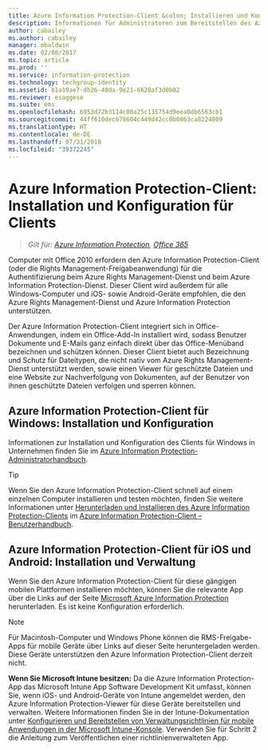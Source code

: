 ```yaml
---
title: Azure Information Protection-Client &colon; Installieren und Konfigurieren
description: Informationen für Administratoren zum Bereitstellen des Azure Information Protection-Clients auf Windows-Computern und mobilen Geräten.
author: cabailey
ms.author: cabailey
manager: mbaldwin
ms.date: 02/08/2017
ms.topic: article
ms.prod: ''
ms.service: information-protection
ms.technology: techgroup-identity
ms.assetid: b1a19ae7-db26-40da-9e21-6620af3d0b02
ms.reviewer: esaggese
ms.suite: ems
ms.openlocfilehash: 6953d72b3114c00a25c135754d9eea0db6563cb1
ms.sourcegitcommit: 44ff610dec678604c449d42cc0b0863ca8224009
ms.translationtype: HT
ms.contentlocale: de-DE
ms.lasthandoff: 07/31/2018
ms.locfileid: "39372245"
---
```

# <a name="azure-information-protection-client-installation-and-configuration-for-clients"></a>Azure Information Protection-Client: Installation und Konfiguration für Clients

>*Gilt für: [Azure Information Protection](https://azure.microsoft.com/pricing/details/information-protection), [Office 365](http://download.microsoft.com/download/E/C/F/ECF42E71-4EC0-48FF-AA00-577AC14D5B5C/Azure_Information_Protection_licensing_datasheet_EN-US.pdf)*

Computer mit Office 2010 erfordern den Azure Information Protection-Client (oder die Rights Management-Freigabeanwendung) für die Authentifizierung beim Azure Rights Management-Dienst und beim Azure Information Protection-Dienst. Dieser Client wird außerdem für alle Windows-Computer und iOS- sowie Android-Geräte empfohlen, die den Azure Rights Management-Dienst und Azure Information Protection unterstützen. 

Der Azure Information Protection-Client integriert sich in Office-Anwendungen, indem ein Office-Add-In installiert wird, sodass Benutzer Dokumente und E-Mails ganz einfach direkt über das Office-Menüband bezeichnen und schützen können. Dieser Client bietet auch Bezeichnung und Schutz für Dateitypen, die nicht nativ vom Azure Rights Management-Dienst unterstützt werden, sowie einen Viewer für geschützte Dateien und eine Website zur Nachverfolgung von Dokumenten, auf der Benutzer von ihnen geschützte Dateien verfolgen und sperren können.

## <a name="the-azure-information-protection-client-for-windows-installation-and-configuration"></a>Azure Information Protection-Client für Windows: Installation und Konfiguration
Informationen zur Installation und Konfiguration des Clients für Windows in Unternehmen finden Sie im [Azure Information Protection-Administratorhandbuch](../rms-client/client-admin-guide.md).

> [!TIP]
> Wenn Sie den Azure Information Protection-Client schnell auf einem einzelnen Computer installieren und testen möchten, finden Sie weitere Informationen unter [Herunterladen und Installieren des Azure Information Protection-Clients](../rms-client/install-client-app.md) im [Azure Information Protection-Client – Benutzerhandbuch](../rms-client/client-user-guide.md).

## <a name="the-azure-information-protection-client-for-ios-and-android-installation-and-management"></a>Azure Information Protection-Client für iOS und Android: Installation und Verwaltung
Wenn Sie den Azure Information Protection-Client für diese gängigen mobilen Plattformen installieren möchten, können Sie die relevante App über die Links auf der Seite [Microsoft Azure Information Protection](http://go.microsoft.com/fwlink/?LinkId=303970) herunterladen. Es ist keine Konfiguration erforderlich.

> [!NOTE]
> Für Macintosh-Computer und Windows Phone können die RMS-Freigabe-Apps für mobile Geräte über Links auf dieser Seite heruntergeladen werden. Diese Geräte unterstützen den Azure Information Protection-Client derzeit nicht.

**Wenn Sie Microsoft Intune besitzen:** Da die Azure Information Protection-App das Microsoft Intune App Software Development Kit umfasst, können Sie, wenn iOS- und Android-Geräte von Intune angemeldet werden, den Azure Information Protection-Viewer für diese Geräte bereitstellen und verwalten. Weitere Informationen finden Sie in der Intune-Dokumentation unter [Konfigurieren und Bereitstellen von Verwaltungsrichtlinien für mobile Anwendungen in der Microsoft Intune-Konsole](/intune/deploy-use/configure-and-deploy-mobile-application-management-policies-in-the-microsoft-intune-console). Verwenden Sie für Schritt 2 die Anleitung zum Veröffentlichen einer richtlinienverwalteten App.



